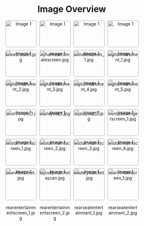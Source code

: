 <h1 style ="text-align: center;"> Image Overview </h1>
<div style="display: flex; flex-wrap: wrap; gap: 10px; justify-content: center;">
<div style="flex: 1 1 calc(33.333% - 20px); max-width: 100px; text-align: center;">
<img src="https://media.evkx.net/multimedia/technology/userinterface/screens/bmwbracket_xst.jpg" alt="Image 1" style="width: 100%; border: 1px solid #ddd; border-radius: 5px;">
<p>bmwbracket.jpg</p>
</div>
<div style="flex: 1 1 calc(33.333% - 20px); max-width: 100px; text-align: center;">
<img src="https://media.evkx.net/multimedia/technology/userinterface/screens/byhanrearclimatescreen_xst.jpg" alt="Image 1" style="width: 100%; border: 1px solid #ddd; border-radius: 5px;">
<p>byhanrearclimatescreen.jpg</p>
</div>
<div style="flex: 1 1 calc(33.333% - 20px); max-width: 100px; text-align: center;">
<img src="https://media.evkx.net/multimedia/technology/userinterface/screens/climatescreen_1_xst.jpg" alt="Image 1" style="width: 100%; border: 1px solid #ddd; border-radius: 5px;">
<p>climatescreen_1.jpg</p>
</div>
<div style="flex: 1 1 calc(33.333% - 20px); max-width: 100px; text-align: center;">
<img src="https://media.evkx.net/multimedia/technology/userinterface/screens/digitalinstrument_1_xst.jpg" alt="Image 1" style="width: 100%; border: 1px solid #ddd; border-radius: 5px;">
<p>digitalinstrument_1.jpg</p>
</div>
<div style="flex: 1 1 calc(33.333% - 20px); max-width: 100px; text-align: center;">
<img src="https://media.evkx.net/multimedia/technology/userinterface/screens/digitalinstrument_2_xst.jpg" alt="Image 1" style="width: 100%; border: 1px solid #ddd; border-radius: 5px;">
<p>digitalinstrument_2.jpg</p>
</div>
<div style="flex: 1 1 calc(33.333% - 20px); max-width: 100px; text-align: center;">
<img src="https://media.evkx.net/multimedia/technology/userinterface/screens/digitalinstrument_3_xst.jpg" alt="Image 1" style="width: 100%; border: 1px solid #ddd; border-radius: 5px;">
<p>digitalinstrument_3.jpg</p>
</div>
<div style="flex: 1 1 calc(33.333% - 20px); max-width: 100px; text-align: center;">
<img src="https://media.evkx.net/multimedia/technology/userinterface/screens/digitalinstrument_4_xst.jpg" alt="Image 1" style="width: 100%; border: 1px solid #ddd; border-radius: 5px;">
<p>digitalinstrument_4.jpg</p>
</div>
<div style="flex: 1 1 calc(33.333% - 20px); max-width: 100px; text-align: center;">
<img src="https://media.evkx.net/multimedia/technology/userinterface/screens/digitalinstrument_5_xst.jpg" alt="Image 1" style="width: 100%; border: 1px solid #ddd; border-radius: 5px;">
<p>digitalinstrument_5.jpg</p>
</div>
<div style="flex: 1 1 calc(33.333% - 20px); max-width: 100px; text-align: center;">
<img src="https://media.evkx.net/multimedia/technology/userinterface/screens/doorcontrol_1_xst.jpg" alt="Image 1" style="width: 100%; border: 1px solid #ddd; border-radius: 5px;">
<p>doorcontrol_1.jpg</p>
</div>
<div style="flex: 1 1 calc(33.333% - 20px); max-width: 100px; text-align: center;">
<img src="https://media.evkx.net/multimedia/technology/userinterface/screens/eqslayout_1_xst.jpg" alt="Image 1" style="width: 100%; border: 1px solid #ddd; border-radius: 5px;">
<p>eqslayout_1.jpg</p>
</div>
<div style="flex: 1 1 calc(33.333% - 20px); max-width: 100px; text-align: center;">
<img src="https://media.evkx.net/multimedia/technology/userinterface/screens/eqslayout_2_xst.jpg" alt="Image 1" style="width: 100%; border: 1px solid #ddd; border-radius: 5px;">
<p>eqslayout_2.jpg</p>
</div>
<div style="flex: 1 1 calc(33.333% - 20px); max-width: 100px; text-align: center;">
<img src="https://media.evkx.net/multimedia/technology/userinterface/screens/frontpassengerscreen_1_xst.jpg" alt="Image 1" style="width: 100%; border: 1px solid #ddd; border-radius: 5px;">
<p>frontpassengerscreen_1.jpg</p>
</div>
<div style="flex: 1 1 calc(33.333% - 20px); max-width: 100px; text-align: center;">
<img src="https://media.evkx.net/multimedia/technology/userinterface/screens/infotainmentscreen_1_xst.jpg" alt="Image 1" style="width: 100%; border: 1px solid #ddd; border-radius: 5px;">
<p>infotainmentscreen_1.jpg</p>
</div>
<div style="flex: 1 1 calc(33.333% - 20px); max-width: 100px; text-align: center;">
<img src="https://media.evkx.net/multimedia/technology/userinterface/screens/infotainmentscreen_2_xst.jpg" alt="Image 1" style="width: 100%; border: 1px solid #ddd; border-radius: 5px;">
<p>infotainmentscreen_2.jpg</p>
</div>
<div style="flex: 1 1 calc(33.333% - 20px); max-width: 100px; text-align: center;">
<img src="https://media.evkx.net/multimedia/technology/userinterface/screens/infotainmentscreen_3_xst.jpg" alt="Image 1" style="width: 100%; border: 1px solid #ddd; border-radius: 5px;">
<p>infotainmentscreen_3.jpg</p>
</div>
<div style="flex: 1 1 calc(33.333% - 20px); max-width: 100px; text-align: center;">
<img src="https://media.evkx.net/multimedia/technology/userinterface/screens/infotainmentscreen_4_xst.jpg" alt="Image 1" style="width: 100%; border: 1px solid #ddd; border-radius: 5px;">
<p>infotainmentscreen_4.jpg</p>
</div>
<div style="flex: 1 1 calc(33.333% - 20px); max-width: 100px; text-align: center;">
<img src="https://media.evkx.net/multimedia/technology/userinterface/screens/kiaev6bracket_xst.jpg" alt="Image 1" style="width: 100%; border: 1px solid #ddd; border-radius: 5px;">
<p>kiaev6bracket.jpg</p>
</div>
<div style="flex: 1 1 calc(33.333% - 20px); max-width: 100px; text-align: center;">
<img src="https://media.evkx.net/multimedia/technology/userinterface/screens/layoutporschetaycan_xst.jpg" alt="Image 1" style="width: 100%; border: 1px solid #ddd; border-radius: 5px;">
<p>layoutporschetaycan.jpg</p>
</div>
<div style="flex: 1 1 calc(33.333% - 20px); max-width: 100px; text-align: center;">
<img src="https://media.evkx.net/multimedia/technology/userinterface/screens/modelybracket_xst.jpg" alt="Image 1" style="width: 100%; border: 1px solid #ddd; border-radius: 5px;">
<p>modelybracket.jpg</p>
</div>
<div style="flex: 1 1 calc(33.333% - 20px); max-width: 100px; text-align: center;">
<img src="https://media.evkx.net/multimedia/technology/userinterface/screens/rearcontrolscreen_1_xst.jpg" alt="Image 1" style="width: 100%; border: 1px solid #ddd; border-radius: 5px;">
<p>rearcontrolscreen_1.jpg</p>
</div>
<div style="flex: 1 1 calc(33.333% - 20px); max-width: 100px; text-align: center;">
<img src="https://media.evkx.net/multimedia/technology/userinterface/screens/rearentertainmentscreen_1_xst.jpg" alt="Image 1" style="width: 100%; border: 1px solid #ddd; border-radius: 5px;">
<p>rearentertainmentscreen_1.jpg</p>
</div>
<div style="flex: 1 1 calc(33.333% - 20px); max-width: 100px; text-align: center;">
<img src="https://media.evkx.net/multimedia/technology/userinterface/screens/rearentertainmentscreen_2_xst.jpg" alt="Image 1" style="width: 100%; border: 1px solid #ddd; border-radius: 5px;">
<p>rearentertainmentscreen_2.jpg</p>
</div>
<div style="flex: 1 1 calc(33.333% - 20px); max-width: 100px; text-align: center;">
<img src="https://media.evkx.net/multimedia/technology/userinterface/screens/rearseatentertainmant_1_xst.jpg" alt="Image 1" style="width: 100%; border: 1px solid #ddd; border-radius: 5px;">
<p>rearseatentertainmant_1.jpg</p>
</div>
<div style="flex: 1 1 calc(33.333% - 20px); max-width: 100px; text-align: center;">
<img src="https://media.evkx.net/multimedia/technology/userinterface/screens/rearseatentertainmant_2_xst.jpg" alt="Image 1" style="width: 100%; border: 1px solid #ddd; border-radius: 5px;">
<p>rearseatentertainmant_2.jpg</p>
</div>
</div>
